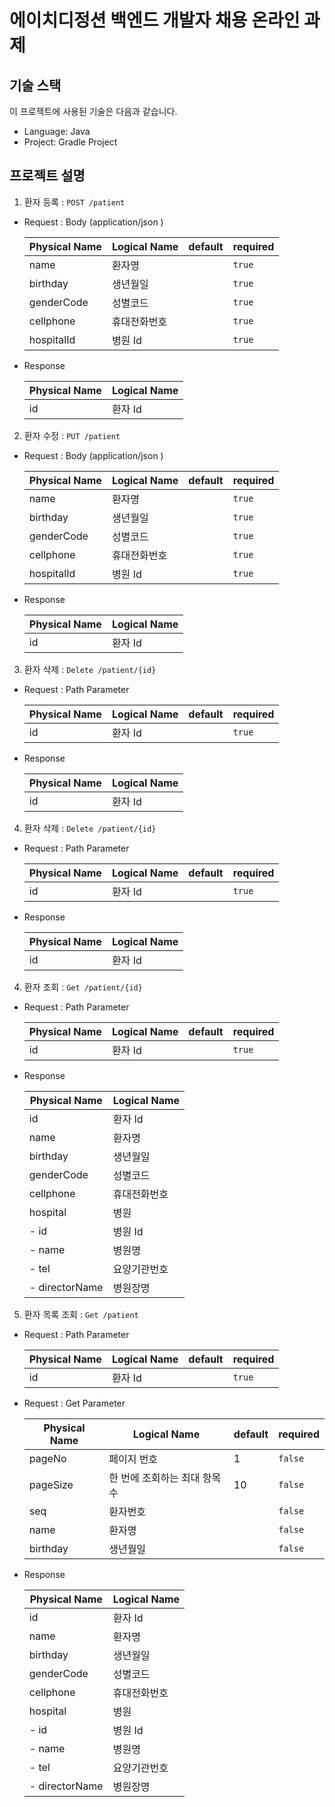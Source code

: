 # 에이치디정션 백엔드 개발자 채용 온라인 과제

## 기술 스택
이 프로젝트에 사용된 기술은 다음과 같습니다.

- Language: Java
- Project: Gradle Project

## 프로젝트 설명 
1) 환자 등록 : `POST /patient`
- Request :  Body (application/json )
  
  | Physical Name | Logical Name  | default      | required     |
  | ------------- | ------------- |------------- |------------- |
  | name          | 환자명         |              | `true`       |
  | birthday      | 생년월일        |              | `true`       |
  | genderCode    | 성별코드        |              | `true`       |
  | cellphone     | 휴대전화번호     |              | `true`       |
  | hospitalId    | 병원 Id        |              | `true`       |

- Response
  
  | Physical Name | Logical Name  |
  | ------------- | ------------- |
  | id            | 환자 Id         |

2) 환자 수정 : `PUT /patient`
- Request :  Body (application/json )

  | Physical Name | Logical Name  | default      | required     |
  | ------------- | ------------- |------------- |------------- |
  | name          | 환자명         |              | `true`       |
  | birthday      | 생년월일        |              | `true`       |
  | genderCode    | 성별코드        |              | `true`       |
  | cellphone     | 휴대전화번호     |              | `true`       |
  | hospitalId    | 병원 Id        |              | `true`       |

- Response

  | Physical Name | Logical Name  |
  | ------------- | ------------- |
  | id            | 환자 Id         |

3) 환자 삭제 : `Delete /patient/{id}`
- Request :  Path Parameter
  
  | Physical Name | Logical Name  | default      | required     |
  | ------------- | ------------- |------------- |------------- |
  | id            | 환자 Id        |              | `true`       |

- Response

  | Physical Name | Logical Name  |
  | ------------- | ------------- |
  | id            | 환자 Id         |

4) 환자 삭제 : `Delete /patient/{id}`
- Request :  Path Parameter

  | Physical Name | Logical Name  | default      | required     |
  | ------------- | ------------- |------------- |------------- |
  | id            | 환자 Id        |              | `true`       |

- Response

  | Physical Name | Logical Name  |
  | ------------- | ------------- |
  | id            | 환자 Id         |

4) 환자 조회 : `Get /patient/{id}`
- Request :  Path Parameter

  | Physical Name | Logical Name  | default      | required     |
  | ------------- | ------------- |------------- |------------- |
  | id            | 환자 Id        |              | `true`       |

- Response

  | Physical Name | Logical Name  |
  | ------------- | ------------- |
  | id            | 환자 Id         |
  | name          | 환자명         |
  | birthday      | 생년월일        |
  | genderCode    | 성별코드        |
  | cellphone     | 휴대전화번호     |
  | hospital      | 병원           |
  | - id          | 병원 Id        |
  | - name        | 병원명         |
  | - tel         | 요양기관번호     |
  | - directorName| 병원장명       |

5) 환자 목록 조회 : `Get /patient`
- Request :  Path Parameter

  | Physical Name | Logical Name  | default      | required     |
  | ------------- | ------------- |------------- |------------- |
  | id            | 환자 Id        |              | `true`       |

- Request :  Get Parameter

  | Physical Name | Logical Name  | default      | required     |
  | ------------- | ------------- |------------- |------------- |
  | pageNo        | 페이지 번호       | 1            | `false`      |
  | pageSize      | 한 번에 조회하는 최대 항목 수        | 10           | `false`      |
  | seq           | 환자번호        |              | `false`      |
  | name          | 환자명          |             | `false`       |
  | birthday      | 생년월일        |              | `false`      |

- Response

  | Physical Name | Logical Name  |
    | ------------- | ------------- |
  | id            | 환자 Id         |
  | name          | 환자명         |
  | birthday      | 생년월일        |
  | genderCode    | 성별코드        |
  | cellphone     | 휴대전화번호     |
  | hospital      | 병원           |
  | - id          | 병원 Id        |
  | - name        | 병원명         |
  | - tel         | 요양기관번호     |
  | - directorName| 병원장명        |
